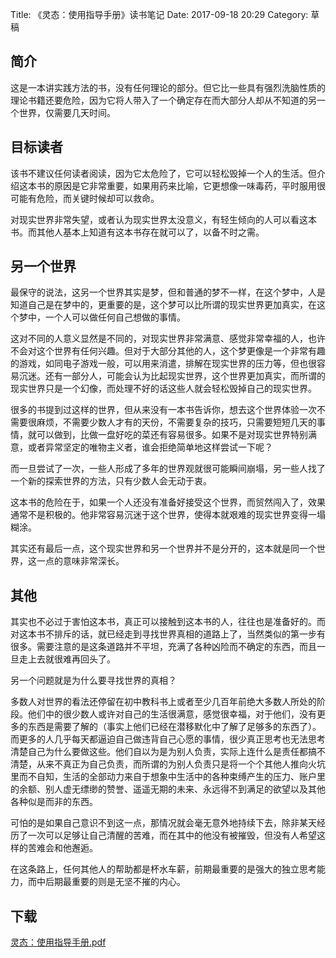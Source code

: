 Title: 《灵态：使用指导手册》读书笔记
Date: 2017-09-18 20:29
Category: 草稿

## 简介

这是一本讲实践方法的书，没有任何理论的部分。但它比一些具有强烈洗脑性质的理论书籍还要危险，因为它将人带入了一个确定存在而大部分人却从不知道的另一个世界，仅需要几天时间。

## 目标读者

该书不建议任何读者阅读，因为它太危险了，它可以轻松毁掉一个人的生活。但介绍这本书的原因是它非常重要，如果用药来比喻，它更想像一味毒药，平时服用很可能有危险，而关键时候却可以救命。

对现实世界非常失望，或者认为现实世界太没意义，有轻生倾向的人可以看这本书。而其他人基本上知道有这本书存在就可以了，以备不时之需。

## 另一个世界

最保守的说法，这另一个世界其实是梦，但和普通的梦不一样，在这个梦中，人是知道自己是在梦中的，更重要的是，这个梦可以比所谓的现实世界更加真实，在这个梦中，一个人可以做任何自己想做的事情。

这对不同的人意义显然是不同的，对现实世界非常满意、感觉非常幸福的人，也许不会对这个世界有任何兴趣。但对于大部分其他的人，这个梦更像是一个非常有趣的游戏，如同电子游戏一般，可以用来消遣，排解在现实世界的压力等，但也很容易沉迷。还有一部分人，可能会认为比起现实世界，这个世界更加真实，而所谓的现实世界只是一个幻像，而处理不好的话这些人就会轻松毁掉自己的现实世界。

很多的书提到过这样的世界，但从来没有一本书告诉你，想去这个世界体验一次不需要很麻烦，不需要少数人才有的天份，不需要复杂的技巧，只需要短短几天的事情，就可以做到，比做一盘好吃的菜还有容易很多。如果不是对现实世界特别满意，或者异常坚定的唯物主义者，谁会拒绝简单地这样尝试一下呢？

而一旦尝试了一次，一些人形成了多年的世界观就很可能瞬间崩塌，另一些人找了一个新的探索世界的方法，只有少数人会无动于衷。

这本书的危险在于，如果一个人还没有准备好接受这个世界，而贸然闯入了，效果通常不是积极的。他非常容易沉迷于这个世界，使得本就艰难的现实世界变得一塌糊涂。

其实还有最后一点，这个现实世界和另一个世界并不是分开的，这本就是同一个世界，这一点的意味非常深长。

## 其他

其实也不必过于害怕这本书，真正可以接触到这本书的人，往往也是准备好的。而对这本书不排斥的话，就已经走到寻找世界真相的道路上了，当然类似的第一步有很多。需要注意的是这条道路并不平坦，充满了各种凶险而不确定的东西，而且一旦走上去就很难再回头了。

另一个问题就是为什么要寻找世界的真相？

多数人对世界的看法还停留在初中教科书上或者至少几百年前绝大多数人所处的阶段。他们中的很少数人或许对自己的生活很满意，感觉很幸福，对于他们，没有更多的东西是需要了解的（事实上他们已经在潜移默化中了解了足够多的东西了）。而更多的人几乎每天都逼迫自己做违背自己心愿的事情，很少真正思考也无法思考清楚自己为什么要做这些。他们自以为是为别人负责，实际上连什么是责任都搞不清楚，从来不真正为自己负责，而所谓的为别人负责只是将一个个其他人推向火坑里而不自知，生活的全部动力来自于想象中生活中的各种束缚产生的压力、账户里的余额、别人虚无缥缈的赞誉、遥遥无期的未来、永远得不到满足的欲望以及其他各种似是而非的东西。

可怕的是如果自己意识不到这一点，那情况就会毫无意外地持续下去，除非某天经历了一次可以足够让自己清醒的苦难，而在其中的他没有被摧毁，但没有人希望这样的苦难会和他邂逅。

在这条路上，任何其他人的帮助都是杯水车薪，前期最重要的是强大的独立思考能力，而中后期最重要的则是无坚不摧的内心。

## 下载
[灵态：使用指导手册.pdf][1]

[1]: 灵态：使用指导手册.pdf
